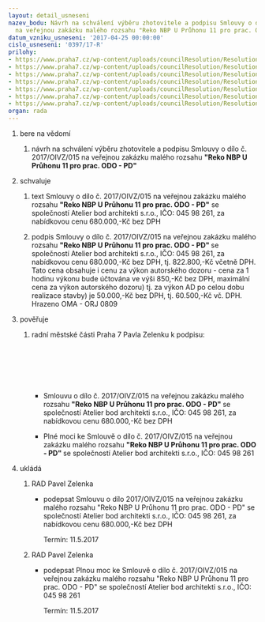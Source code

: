 ```yaml
---
layout: detail_usneseni
nazev_bodu: Návrh na schválení výběru zhotovitele a podpisu Smlouvy o dílo č. 2017/OIVZ/015
  na veřejnou zakázku malého rozsahu "Reko NBP U Průhonu 11 pro prac. ODO - PD"
datum_vzniku_usneseni: '2017-04-25 00:00:00'
cislo_usneseni: '0397/17-R'
prilohy:
- https://www.praha7.cz/wp-content/uploads/councilResolution/Resolutions/29147/export/1Duvodovazprava~194594.doc
- https://www.praha7.cz/wp-content/uploads/councilResolution/Resolutions/29147/export/NavrhsmlouvyAtelierbodarchitekti_24_4_2017~194592.doc
- https://www.praha7.cz/wp-content/uploads/councilResolution/Resolutions/29147/export/3_Cenova_specifikace_170424_podepsana~194591.pdf
- https://www.praha7.cz/wp-content/uploads/councilResolution/Resolutions/29147/export/7UdajezRegistruplatcuDPH~194590.pdf
- https://www.praha7.cz/wp-content/uploads/councilResolution/Resolutions/29147/export/ORAtelierbodarchitektisro~194589.pdf
- https://www.praha7.cz/wp-content/uploads/councilResolution/Resolutions/29147/export/6PlnamocPrilohac3smlouvy~194737.doc
- https://www.praha7.cz/wp-content/uploads/councilResolution/Resolutions/29147/export/export~296201.pdf
organ: rada
---
```

<ol class="urzList_view" id="urzList">
<li class="urzClass1" id=""><span name="1">bere na vědomí</span> 
<ol class="urzOlClass">
<li class="urzClass2" style="TEXT-ALIGN: left" id=""><span><p>návrh na schválení výběru zhotovitele a podpisu Smlouvy o dílo č. 2017/OIVZ/015 na veřejnou zakázku malého rozsahu <strong>"Reko NBP U Průhonu 11 pro prac. ODO - PD"</strong></p></span></li></ol></li>
<li class="urzClass1" id=""><span name="24">schvaluje</span> 
<ol class="urzOlClass">
<li class="urzClass2" style="TEXT-ALIGN: left" id=""><span><p>text Smlouvy o dílo č. 2017/OIVZ/015 na veřejnou zakázku malého rozsahu <strong>"Reko NBP U Průhonu 11 pro prac. ODO - PD"</strong> se společností Atelier bod architekti s.r.o., IČO: 045 98 261, za nabídkovou cenu 680.000,-Kč bez DPH</p></span></li>
<li class="urzClass2" style="TEXT-ALIGN: left" id=""><span><p>podpis Smlouvy o dílo č. 2017/OIVZ/015 na veřejnou zakázku malého rozsahu <strong>"Reko NBP U Průhonu 11 pro prac. ODO - PD" </strong>se společností Atelier bod architekti s.r.o., IČO: 045 98 261, za nabídkovou cenu 680.000,-Kč bez DPH, tj.&nbsp;822.800,-Kč včetně DPH. Tato cena obsahuje i cenu za výkon autorského dozoru - cena za 1 hodinu výkonu bude účtována ve výši 850,-Kč bez DPH, maximální cena za výkon autorského dozoru) tj. za výkon AD po celou dobu realizace stavby) je 50.000,-Kč bez DPH, tj. 60.500,-Kč vč. DPH. Hrazeno OMA - ORJ 0809 &nbsp;&nbsp;&nbsp;</p></span></li></ol></li>
<li class="urzClass1" id=""><span name="16">pověřuje</span> 
<ol class="urzOlClass">
<li class="urzClass2" style="TEXT-ALIGN: left" id=""><span><p>radní městské části Praha 7 Pavla&nbsp;Zelenku k podpisu:</p><p>&nbsp;</p><p>&nbsp;</p><p>&nbsp;&nbsp;</p></span>
<ul class="urzUlClass">
<li class="urzClass3" style="TEXT-ALIGN: left" id=""><span><p>Smlouvu o dílo č. 2017/OIVZ/015 na veřejnou zakázku malého rozsahu <strong>"Reko NBP U Průhonu 11 pro prac. ODO - PD" </strong>se společností Atelier bod architekti s.r.o., IČO: 045 98 261, za nabídkovou cenu 680.000,-Kč bez DPH</p></span></li>
<li class="urzClass3" style="TEXT-ALIGN: left" id=""><span><p>Plné moci ke Smlouvě o dílo č. 2017/OIVZ/015 na veřejnou zakázku malého rozsahu <strong>"Reko NBP U Průhonu 11 pro prac. ODO - PD" </strong>se společností Atelier bod architekti s.r.o., IČO: 045 98 261</p></span></li></ul></li></ol></li><li class="urzClass1" id="urzUkoly"><span name="1">ukládá</span><ol class="urzOlClass"><li class="urzClass2"><span><p>RAD Pavel Zelenka</p></span><ul class="urzUlClass"><li class="urzClass3"><span><p>podepsat Smlouvu o dílo 2017/OIVZ/015 na veřejnou zakázku malého rozsahu "Reko NBP U Průhonu 11 pro prac. ODO - PD" se společností Atelier bod architekti s.r.o., IČO: 045 98 261, za nabídkovou cenu 680.000,-Kč bez DPH</p></span><span class="urzUkolTermin">  Termín:&nbsp;11.5.2017</span></li></ul></li><li class="urzClass2"><span><p>RAD Pavel Zelenka</p></span><ul class="urzUlClass"><li class="urzClass3"><span><p>podepsat Plnou moc ke Smlouvě o dílo č. 2017/OIVZ/015 na veřejnou zakázku malého rozsahu "Reko NBP U Průhonu 11 pro prac. ODO - PD" se společností Atelier bod architekti s.r.o., IČO: 045 98 261</p></span><span class="urzUkolTermin">  Termín:&nbsp;11.5.2017</span></li></ul></li></ol></li>
</ol>
